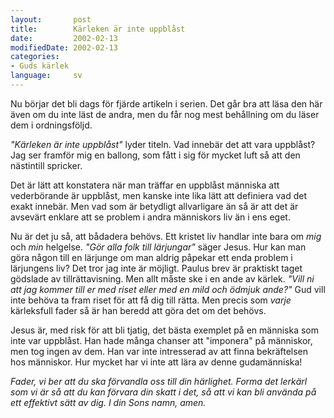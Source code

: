 ```yaml
---
layout:       post
title:        Kärleken är inte uppblåst
date:         2002-02-13
modifiedDate: 2002-02-13
categories:
- Guds kärlek
language:     sv
---
```

Nu börjar det bli dags för fjärde artikeln i
serien. Det går bra att läsa den här även om du inte läst de andra,
men du får nog mest behållning om du läser dem i
ordningsföljd.

<em>"Kärleken är inte uppblåst"</em> lyder
titeln. Vad innebär det att vara uppblåst? Jag ser framför mig en
ballong, som fått i sig för mycket luft så att den nästintill
spricker.

Det är lätt att konstatera när man träffar en
uppblåst människa att vederbörande är uppblåst, men kanske inte lika
lätt att definiera vad det exakt innebär. Men vad som är betydligt
allvarligare än så är att det är avsevärt enklare att se problem i
andra människors liv än i ens eget.

Nu är det ju så, att
bådadera behövs. Ett kristet liv handlar inte bara om <em>mig</em> och
<em>min</em> helgelse. <em>"Gör alla folk till lärjungar"</em> säger
Jesus. Hur kan man göra någon till en lärjunge om man aldrig påpekar
ett enda problem i lärjungens liv? Det tror jag inte är
möjligt. Paulus brev är praktiskt taget gödslade av
tillrättavisning. Men allt måste ske i en ande av kärlek. <em>"Vill
ni att jag kommer till er med riset eller med en mild och ödmjuk
ande?"</em> Gud vill inte behöva ta fram riset för att få dig till
rätta. Men precis som <em>varje</em> kärleksfull fader så är han
beredd att göra det om det behövs.

Jesus är, med risk för att
bli tjatig, det bästa exemplet på en människa som inte var
uppblåst. Han hade många chanser att "imponera" på människor, men
tog ingen av dem. Han var inte intresserad av att finna bekräftelsen
hos människor. Hur mycket har vi inte att lära av denne
gudamänniska!

<em>Fader, vi ber att du ska förvandla oss till
din härlighet. Forma det lerkärl som vi är så att du kan förvara din
skatt i det, så att vi kan bli använda på ett effektivt sätt av dig. I
din Sons namn, amen.</em>
